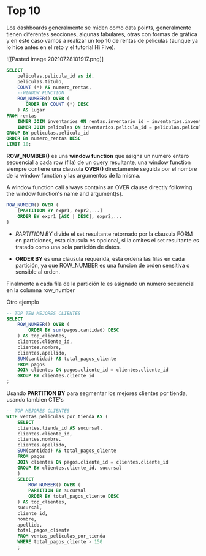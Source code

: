 # Top 10

Los dashboards generalmente se miden como data points, generalmente tienen diferentes secciones, algunas tabulares, otras con formas de gráfica y en este caso vamos a realizar un top 10 de rentas de peliculas (aunque ya lo hice antes en el reto y el tutorial Hi Five).

![[Pasted image 20210728101917.png]]

```sql
SELECT
    peliculas.pelicula_id as id,
    peliculas.titulo,
    COUNT (*) AS numero_rentas,
    --WINDOW FUNCTION
    ROW_NUMBER() OVER (
       ORDER BY COUNT (*) DESC
    ) AS lugar
FROM rentas
    INNER JOIN inventarios ON rentas.inventario_id = inventarios.inventario_id
    INNER JOIN peliculas ON inventarios.pelicula_id = peliculas.pelicula_id
GROUP BY peliculas.pelicula_id
ORDER BY numero_rentas DESC
LIMIT 10;
```

**ROW_NUMBER()** es una **window function** que asigna un numero entero secuencial a cada row (fila) de un query resultante, una window function siempre contiene una clausula **OVER()** directamente seguida por el nombre de la window function y las argumentos de la misma.

A window function call always contains an OVER clause directly following the window function's name and argument(s).

```sql
ROW_NUMBER() OVER (
    [PARTITION BY expr1, expr2,...]
    ORDER BY expr1 [ASC | DESC], expr2,...
)
```

-   _PARTITION BY_ divide el set resultante retornado por la clausula FORM en particiones, esta clausula es opcional, si la omites el set resultante es tratado como una sola partición de datos.
    
-   **ORDER BY** es una clausula requerida, esta ordena las filas en cada partición, ya que ROW_NUMBER es una funcion de orden sensitiva o sensible al orden.
    

Finalmente a cada fila de la partición le es asignado un numero secuencial en la columna row_number

Otro ejemplo

```sql
-- TOP TEN MEJORES CLIENTES
SELECT
    ROW_NUMBER() OVER (
        ORDER BY sum(pagos.cantidad) DESC
    ) AS top_clientes,
    clientes.cliente_id,
    clientes.nombre,
    clientes.apellido,
    SUM(cantidad) AS total_pagos_cliente
    FROM pagos
    JOIN clientes ON pagos.cliente_id = clientes.cliente_id
    GROUP BY clientes.cliente_id
;
```

Usando **PARTITION BY** para segmentar los mejores clientes por tienda, usando tambien CTE's

```sql
-- TOP MEJORES CLIENTES
WITH ventas_peliculas_por_tienda AS (
    SELECT
    clientes.tienda_id AS sucursal,
    clientes.cliente_id,
    clientes.nombre,
    clientes.apellido,
    SUM(cantidad) AS total_pagos_cliente
    FROM pagos
    JOIN clientes ON pagos.cliente_id = clientes.cliente_id
    GROUP BY clientes.cliente_id, sucursal
    )
    SELECT 
        ROW_NUMBER() OVER (
        PARTITION BY sucursal
        ORDER BY total_pagos_cliente DESC
    ) AS top_clientes,
    sucursal,
    cliente_id,
    nombre,
    apellido,
    total_pagos_cliente
    FROM ventas_peliculas_por_tienda
    WHERE total_pagos_cliente > 150
    ;

```
